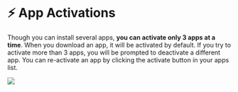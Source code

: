 # ⚡ App Activations

Though you can install several apps, **you can activate only 3 apps at a time**. When you download an app, it will be activated by default. If you try to activate more than 3 apps, you will be prompted to deactivate a different app. You can re-activate an app by clicking the activate button in your apps list.

&#x20;                                              ![](../../.gitbook/assets/IMG\_3844.PNG)        &#x20;

